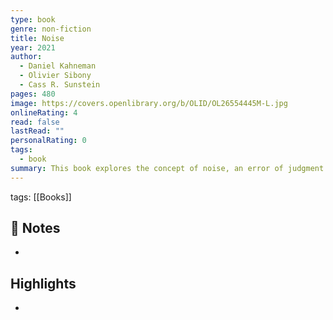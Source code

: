 ```yaml
---
type: book
genre: non-fiction
title: Noise
year: 2021
author:
  - Daniel Kahneman
  - Olivier Sibony
  - Cass R. Sunstein
pages: 480
image: https://covers.openlibrary.org/b/OLID/OL26554445M-L.jpg
onlineRating: 4
read: false
lastRead: ""
personalRating: 0
tags:
  - book
summary: This book explores the concept of noise, an error of judgment that affects human decisions. The authors—Daniel Kahneman, Olivier Sibony, and Cass Sunstein—explain what is noise, how it affects decisions at all levels, and how we can mitigate noise to improve the efficiency, consistency and fairness of our decisions and systems.
---
```


tags: [[Books]] 

## 📝 Notes
- 

## Highlights
-
